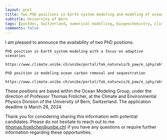 ```yaml
---
layout: post
title: Two PhD positions in Earth system modeling and modeling of ocean carbon removal (Bern, Switzerland)
subtitle: University of Bern
tags: [postdoc, Switzerland, numerical modelling, biogeochemistry, climate change, carbon dioxide removal]
comments: false
---
```

I am pleased to announce the availability of two PhD positions:  

    PhD position in Earth system modeling with a focus on adaptive scenarios

    https://www.climate.unibe.ch/unibe/portal/fak_naturwis/b_paw/e_iphy/abt_kup_/content/e184740/e1054974/e1054980/pane1054985/e1480179/PhD_ClimateEnvironmentalPhysics_Bern_TipESM_final_eng.pdf
    
    PhD position in modeling ocean carbon removal and sequestration  

    https://www.climate.unibe.ch/unibe/portal/fak_naturwis/b_paw/e_iphy/abt_kup_/content/e184740/e1054974/e1054980/pane1054985/e1480178/PhD_ClimateEnvironmentalPhysics_Bern_Bloom_Fellow_final_eng.pdf

These positions are based within the Ocean Modeling Group, under the direction of Professor Thomas Frölicher, at the Climate and Environmental Physics Division of the University of Bern, Switzerland. The application deadline is March 28, 2024.  

Thank you for considering sharing this information with potential candidates. Please do not hesitate to reach out to me (thomas.froelicher@unibe.ch) if you have any questions or require further information regarding these opportunities.  
